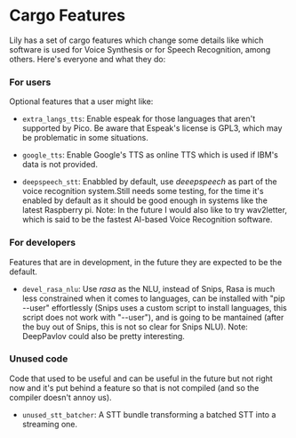 # Cargo Features

Lily has a set of cargo features which change some details like which software
is used for Voice Synthesis or for Speech Recognition, among others. Here's
everyone and what they do:

### For users

Optional features that a user might like:

- `extra_langs_tts`: Enable espeak for those languages that aren't supported by 
Pico. Be aware that Espeak's license is GPL3, which may be problematic in 
some situations.

- `google_tts`: Enable Google's TTS as online TTS which is used if IBM's data
is not provided.

- `deepspeech_stt`: Enabbled by default, use _deeepspeech_ as part of the
voice recognition system.Still needs some testing, for the time it's enabled
by default as it should be good enough in systems like the latest
Raspberry pi. Note: In the future I would also like to try wav2letter, which
is said to be the fastest AI-based Voice Recognition software.

### For developers

Features that are in development, in the future they are expected to be the
default.

- `devel_rasa_nlu`: Use _rasa_ as the NLU, instead of Snips, Rasa is much less
constrained when it comes to languages, can be installed with "pip --user"
effortlessly (Snips uses a custom script to install languages, this script does
not work with "--user"), and is going to be mantained (after the buy out of 
Snips, this is not so clear for Snips NLU). Note: DeepPavlov could also be
pretty interesting.


### Unused code

Code that used to be useful and can be useful in the future but not right now
and it's put behind a feature so that is not compiled (and so the compiler
doesn't annoy us).

- `unused_stt_batcher`: A STT bundle transforming a batched STT into a 
streaming one.
